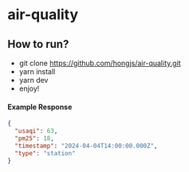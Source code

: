 # air-quality

## How to run?
- git clone https://github.com/hongjs/air-quality.git
- yarn install
- yarn dev
- enjoy!

#### Example Response
```json
{
  "usaqi": 63,
  "pm25": 18,
  "timestamp": "2024-04-04T14:00:00.000Z",
  "type": "station"
}
```
